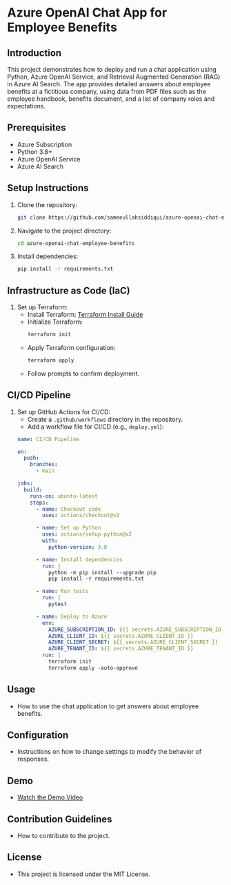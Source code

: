 # Azure OpenAI Chat App for Employee Benefits

## Introduction
This project demonstrates how to deploy and run a chat application using Python, Azure OpenAI Service, and Retrieval Augmented Generation (RAG) in Azure AI Search. The app provides detailed answers about employee benefits at a fictitious company, using data from PDF files such as the employee handbook, benefits document, and a list of company roles and expectations.

## Prerequisites
- Azure Subscription
- Python 3.8+
- Azure OpenAI Service
- Azure AI Search

## Setup Instructions
1. Clone the repository:
    ```sh
    git clone https://github.com/sameeullahsiddiqui/azure-openai-chat-employee-benefits.git
    ```
2. Navigate to the project directory:
    ```sh
    cd azure-openai-chat-employee-benefits
    ```
3. Install dependencies:
    ```sh
    pip install -r requirements.txt
    ```

## Infrastructure as Code (IaC)
1. Set up Terraform:
    - Install Terraform: [Terraform Install Guide](https://learn.hashicorp.com/tutorials/terraform/install-cli)
    - Initialize Terraform:
        ```sh
        terraform init
        ```
    - Apply Terraform configuration:
        ```sh
        terraform apply
        ```
    - Follow prompts to confirm deployment.

## CI/CD Pipeline
1. Set up GitHub Actions for CI/CD:
    - Create a `.github/workflows` directory in the repository.
    - Add a workflow file for CI/CD (e.g., `deploy.yml`):
    ```yaml
    name: CI/CD Pipeline

    on:
      push:
        branches:
          - main

    jobs:
      build:
        runs-on: ubuntu-latest
        steps:
          - name: Checkout code
            uses: actions/checkout@v2

          - name: Set up Python
            uses: actions/setup-python@v2
            with:
              python-version: 3.8

          - name: Install dependencies
            run: |
              python -m pip install --upgrade pip
              pip install -r requirements.txt

          - name: Run tests
            run: |
              pytest

          - name: Deploy to Azure
            env:
              AZURE_SUBSCRIPTION_ID: ${{ secrets.AZURE_SUBSCRIPTION_ID }}
              AZURE_CLIENT_ID: ${{ secrets.AZURE_CLIENT_ID }}
              AZURE_CLIENT_SECRET: ${{ secrets.AZURE_CLIENT_SECRET }}
              AZURE_TENANT_ID: ${{ secrets.AZURE_TENANT_ID }}
            run: |
              terraform init
              terraform apply -auto-approve
    ```

## Usage
- How to use the chat application to get answers about employee benefits.

## Configuration
- Instructions on how to change settings to modify the behavior of responses.

## Demo
- [Watch the Demo Video](link-to-demo-video)

## Contribution Guidelines
- How to contribute to the project.

## License
- This project is licensed under the MIT License.
